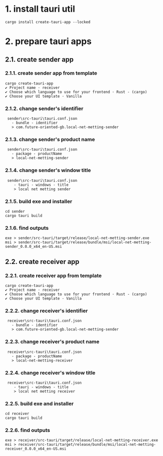 # 1. install tauri util
```
cargo install create-tauri-app --locked
```

# 2. prepare tauri apps

## 2.1. create sender app

### 2.1.1. create sender app from template
```
cargo create-tauri-app
✔ Project name · receiver
✔ Choose which language to use for your frontend · Rust - (cargo)
✔ Choose your UI template · Vanilla
```

### 2.1.2. change sender's identifier
```
 sender\src-tauri\tauri.conf.json
   - bundle - identifier
   > com.future-oriented-gb.local-net-metting-sender
```
   
### 2.1.3. change sender's product name
```
 sender\src-tauri\tauri.conf.json
   - package - productName
   > local-net-metting-sender
```
   
### 2.1.4. change sender's window title
```
 sender\src-tauri\tauri.conf.json
	- tauri - windows - title
	> local net metting sender
```
	
### 2.1.5. build exe and installer
```
cd sender
cargo tauri build
```

### 2.1.6. find outputs
```
exe > sender/src-tauri/target/release/local-net-metting-sender.exe
msi > sender/src-tauri/target/release/bundle/msi/local-net-metting-sender_0.0.0_x64_en-US.msi
```
	

## 2.2. create receiver app

### 2.2.1. create receiver app from template
```
cargo create-tauri-app
✔ Project name · receiver
✔ Choose which language to use for your frontend · Rust - (cargo)
✔ Choose your UI template · Vanilla
```

### 2.2.2. change receiver's identifier
```
 receiver\src-tauri\tauri.conf.json
   - bundle - identifier
   > com.future-oriented-gb.local-net-metting-sender
```
   
### 2.2.3. change receiver's product name
```
 receiver\src-tauri\tauri.conf.json
   - package - productName
   > local-net-metting-receiver
```
   
### 2.2.4. change receiver's window title
```
 receiver\src-tauri\tauri.conf.json
	- tauri - windows - title
	> local net metting receiver
```
	
### 2.2.5. build exe and installer
```
cd receiver
cargo tauri build
```

### 2.2.6. find outputs
```
exe > receiver/src-tauri/target/release/local-net-metting-receiver.exe
msi > receiver/src-tauri/target/release/bundle/msi/local-net-metting-receiver_0.0.0_x64_en-US.msi
```

